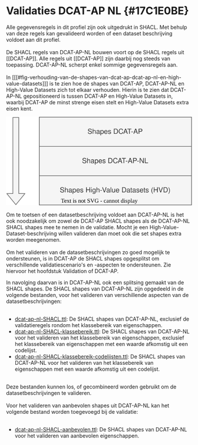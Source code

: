# Validaties DCAT-AP NL {#17C1E0BE}

Alle gegevensregels in dit profiel zijn ook uitgedrukt in SHACL. Met behulp van deze regels kan gevalideerd worden of een dataset beschrijving voldoet aan dit profiel.
<br/>
<br/>
De SHACL regels van DCAT-AP-NL bouwen voort op de SHACL regels uit [[DCAT-AP]]. Alle regels uit [[DCAT-AP]] zijn daarbij nog steeds van toepassing. DCAT-AP-NL scherpt enkel sommige gegevensregels aan.
<br/>
<br/>
In [[[#fig-verhouding-van-de-shapes-van-dcat-ap-dcat-ap-nl-en-high-value-datasets]]] is te zien hoe de shapes van DCAT-AP, DCAT-AP-NL en High-Value Datasets zich tot elkaar verhouden. Hierin is te zien dat DCAT-AP-NL gepositioneerd is tussen DCAT-AP en High-Value Datasets in, waarbij DCAT-AP de minst strenge eisen stelt en High-Value Datasets extra eisen kent.

![Verhouding van de shapes van DCAT-AP, DCAT-AP-NL en High-Value Datasets](./shapes/shapes.svg "Verhouding van de shapes van DCAT-AP, DCAT-AP-NL en High-Value Datasets")

Om te toetsen of een datasetbeschrijving voldoet aan DCAT-AP-NL is het ook noodzakelijk om zowel de DCAT-AP SHACL shapes als de DCAT-AP-NL SHACL shapes mee te nemen in de validatie. Mocht je een High-Value-Dataset-beschrijving willen valideren dan moet ook die set shapes extra worden meegenomen.
<br/>
<br/>
Om het valideren van de datasetbeschrijvingen zo goed mogelijk te ondersteunen, is in DCAT-AP de SHACL shapes opgesplitst om verschillende validatiescenario's en -aspecten te ondersteunen. Zie hiervoor het hoofdstuk <a data-cite="DCAT-AP-3.0#validation-of-dcat-ap">Validation of DCAT-AP</a>.

In navolging daarvan is in DCAT-AP-NL ook een splitsing gemaakt van de SHACL shapes. De SHACL shapes van DCAT-AP-NL zijn opgedeeld in de volgende bestanden, voor het valideren van verschillende aspecten van de datasetbeschrijvingen:
<br/>
<br/>
* [dcat-ap-nl-SHACL.ttl](./shapes/dcat-ap-nl-shapes.ttl): De SHACL shapes van DCAT-AP-NL, exclusief de validatieregels rondom het klassebereik van eigenschappen.
* [dcat-ap-nl-SHACL-klassebereik.ttl](./shapes/dcat-ap-nl-SHACL-klassebereik.ttl): De SHACL shapes van DCAT-AP-NL voor het valideren van het klassebereik van eigenschappen, exclusief het klassebereik van eigenschappen met een waarde afkomstig uit een codelijst.
* [dcat-ap-nl-SHACL-klassebereik-codelijsten.ttl](./shapes/dcat-ap-nl-SHACL-klassebereik-codelijsten.ttl): De SHACL shapes van DCAT-AP-NL voor het valideren van het klassebereik van eigenschappen met een waarde afkomstig uit een codelijst.
  
<br/>
Deze bestanden kunnen los, of gecombineerd worden gebruikt om de datasetbeschrijvingen te valideren.
<br/>
<br/>
Voor het valideren van aanbevolen shapes uit DCAT-AP-NL kan het volgende bestand worden toegevoegd bij de validatie:
<br/>
<br/>

* [dcat-ap-nl-SHACL-aanbevolen.ttl](./shapes/dcat-ap-nl-SHACL-aanbevolen.ttl): De SHACL shapes van DCAT-AP-NL voor het valideren van aanbevolen eigenschappen.
